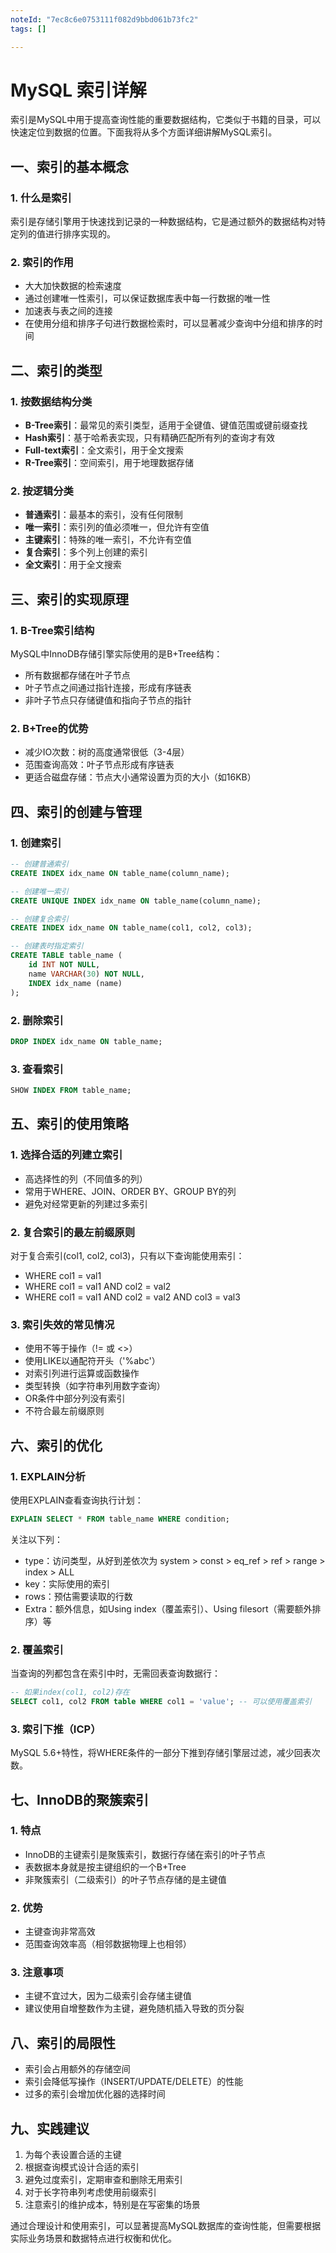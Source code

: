 ```yaml
---
noteId: "7ec8c6e0753111f082d9bbd061b73fc2"
tags: []

---
```


# MySQL 索引详解

索引是MySQL中用于提高查询性能的重要数据结构，它类似于书籍的目录，可以快速定位到数据的位置。下面我将从多个方面详细讲解MySQL索引。

## 一、索引的基本概念

### 1. 什么是索引
索引是存储引擎用于快速找到记录的一种数据结构，它是通过额外的数据结构对特定列的值进行排序实现的。

### 2. 索引的作用
- 大大加快数据的检索速度
- 通过创建唯一性索引，可以保证数据库表中每一行数据的唯一性
- 加速表与表之间的连接
- 在使用分组和排序子句进行数据检索时，可以显著减少查询中分组和排序的时间

## 二、索引的类型

### 1. 按数据结构分类
- **B-Tree索引**：最常见的索引类型，适用于全键值、键值范围或键前缀查找
- **Hash索引**：基于哈希表实现，只有精确匹配所有列的查询才有效
- **Full-text索引**：全文索引，用于全文搜索
- **R-Tree索引**：空间索引，用于地理数据存储

### 2. 按逻辑分类
- **普通索引**：最基本的索引，没有任何限制
- **唯一索引**：索引列的值必须唯一，但允许有空值
- **主键索引**：特殊的唯一索引，不允许有空值
- **复合索引**：多个列上创建的索引
- **全文索引**：用于全文搜索

## 三、索引的实现原理

### 1. B-Tree索引结构
MySQL中InnoDB存储引擎实际使用的是B+Tree结构：
- 所有数据都存储在叶子节点
- 叶子节点之间通过指针连接，形成有序链表
- 非叶子节点只存储键值和指向子节点的指针

### 2. B+Tree的优势
- 减少IO次数：树的高度通常很低（3-4层）
- 范围查询高效：叶子节点形成有序链表
- 更适合磁盘存储：节点大小通常设置为页的大小（如16KB）

## 四、索引的创建与管理

### 1. 创建索引
```sql
-- 创建普通索引
CREATE INDEX idx_name ON table_name(column_name);

-- 创建唯一索引
CREATE UNIQUE INDEX idx_name ON table_name(column_name);

-- 创建复合索引
CREATE INDEX idx_name ON table_name(col1, col2, col3);

-- 创建表时指定索引
CREATE TABLE table_name (
    id INT NOT NULL,
    name VARCHAR(30) NOT NULL,
    INDEX idx_name (name)
);
```

### 2. 删除索引
```sql
DROP INDEX idx_name ON table_name;
```

### 3. 查看索引
```sql
SHOW INDEX FROM table_name;
```

## 五、索引的使用策略

### 1. 选择合适的列建立索引
- 高选择性的列（不同值多的列）
- 常用于WHERE、JOIN、ORDER BY、GROUP BY的列
- 避免对经常更新的列建过多索引

### 2. 复合索引的最左前缀原则
对于复合索引(col1, col2, col3)，只有以下查询能使用索引：
- WHERE col1 = val1
- WHERE col1 = val1 AND col2 = val2
- WHERE col1 = val1 AND col2 = val2 AND col3 = val3

### 3. 索引失效的常见情况
- 使用不等于操作（!= 或 <>）
- 使用LIKE以通配符开头（'%abc'）
- 对索引列进行运算或函数操作
- 类型转换（如字符串列用数字查询）
- OR条件中部分列没有索引
- 不符合最左前缀原则

## 六、索引的优化

### 1. EXPLAIN分析
使用EXPLAIN查看查询执行计划：
```sql
EXPLAIN SELECT * FROM table_name WHERE condition;
```

关注以下列：
- type：访问类型，从好到差依次为 system > const > eq_ref > ref > range > index > ALL
- key：实际使用的索引
- rows：预估需要读取的行数
- Extra：额外信息，如Using index（覆盖索引）、Using filesort（需要额外排序）等

### 2. 覆盖索引
当查询的列都包含在索引中时，无需回表查询数据行：
```sql
-- 如果index(col1, col2)存在
SELECT col1, col2 FROM table WHERE col1 = 'value'; -- 可以使用覆盖索引
```

### 3. 索引下推（ICP）
MySQL 5.6+特性，将WHERE条件的一部分下推到存储引擎层过滤，减少回表次数。

## 七、InnoDB的聚簇索引

### 1. 特点
- InnoDB的主键索引是聚簇索引，数据行存储在索引的叶子节点
- 表数据本身就是按主键组织的一个B+Tree
- 非聚簇索引（二级索引）的叶子节点存储的是主键值

### 2. 优势
- 主键查询非常高效
- 范围查询效率高（相邻数据物理上也相邻）

### 3. 注意事项
- 主键不宜过大，因为二级索引会存储主键值
- 建议使用自增整数作为主键，避免随机插入导致的页分裂

## 八、索引的局限性
- 索引会占用额外的存储空间
- 索引会降低写操作（INSERT/UPDATE/DELETE）的性能
- 过多的索引会增加优化器的选择时间

## 九、实践建议
1. 为每个表设置合适的主键
2. 根据查询模式设计合适的索引
3. 避免过度索引，定期审查和删除无用索引
4. 对于长字符串列考虑使用前缀索引
5. 注意索引的维护成本，特别是在写密集的场景

通过合理设计和使用索引，可以显著提高MySQL数据库的查询性能，但需要根据实际业务场景和数据特点进行权衡和优化。